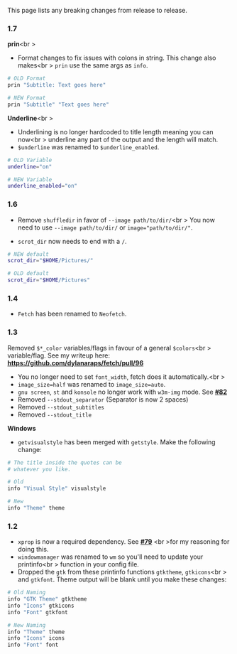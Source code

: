This page lists any breaking changes from release to release.

### 1.7

**prin**<br \>
- Format changes to fix issues with colons in string. This change also makes<br \>
`prin` use the same args as `info`.

```sh
# OLD Format
prin "Subtitle: Text goes here"

# NEW Format
prin "Subtitle" "Text goes here"
```

**Underline**<br \>
- Underlining is no longer hardcoded to title length meaning you can now<br \>
underline any part of the output and the length will match.
- `$underline` was renamed to `$underline_enabled`.

```sh
# OLD Variable
underline="on"

# NEW Variable
underline_enabled="on"
```



### 1.6

- Remove `shuffledir` in favor of `--image path/to/dir/`<br \>
You now need to use `--image path/to/dir/` or `image="path/to/dir/"`.

- `scrot_dir` now needs to end with a `/`.

```sh
# NEW default
scrot_dir="$HOME/Pictures/"

# OLD default
scrot_dir="$HOME/Pictures"
```

### 1.4

- `Fetch` has been renamed to `Neofetch`.

### 1.3
Removed `$*_color` variables/flags in favour of a general `$colors`<br \>
variable/flag. See my writeup here: **https://github.com/dylanaraps/fetch/pull/96**

- You no longer need to set `font_width`, fetch does it automatically.<br \>
- `image_size=half` was renamed to `image_size=auto`.
- `gnu screen`, `st` and `konsole` no longer work with `w3m-img` mode. See **[#82](https://github.com/dylanaraps/fetch/pull/82#issuecomment-185973761)**
- Removed `--stdout_separator` (Separator is now 2 spaces)
- Removed `--stdout_subtitles`
- Removed `--stdout_title`

**Windows**
- `getvisualstyle` has been merged with `getstyle`. Make the following change:

```sh
# The title inside the quotes can be
# whatever you like.

# Old
info "Visual Style" visualstyle

# New
info "Theme" theme
```

### 1.2

- `xprop` is now a required dependency. See **[#79](https://github.com/dylanaraps/fetch/issues/79)** <br \>for my reasoning for doing this.
- `windowmanager` was renamed to `wm` so you'll need to update your printinfo<br \>
function in your config file.
- Dropped the `gtk` from these printinfo functions `gtktheme`, `gtkicons`<br \>
and `gtkfont`. Theme output will be blank until you make these changes:

```sh
# Old Naming
info "GTK Theme" gtktheme
info "Icons" gtkicons
info "Font" gtkfont

# New Naming
info "Theme" theme
info "Icons" icons
info "Font" font
```
